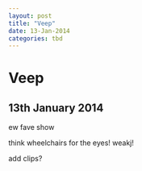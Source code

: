 ```yaml
---
layout: post
title: "Veep"
date: 13-Jan-2014
categories: tbd
---
```


# Veep

## 13th January 2014

ew fave show

think wheelchairs for the eyes! weakj!

add clips?
